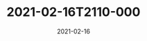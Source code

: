 ---
date: 2021-02-16
title: 2021-02-16T2110-000
hero: 2021/2021-02-16T2110-000.jpeg

# briefly describe the image…
alt: ''

# insert the closed caption text after the three-dash break…
# (include line-breaks, punctuation, and capitalization)
---